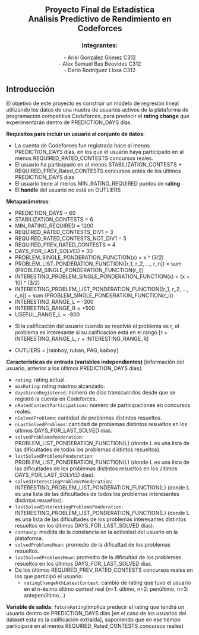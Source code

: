 
<h2 align="center" style="margin-bottom: 0;">Proyecto Final de Estadística <br> Análisis Predictivo de Rendimiento en Codeforces</h2>
<h3 align="center" style="margin-bottom: 2px;">Integrantes: </h3>

<p align="center">
- Ariel González Gómez C312 <br>
- Alex Samuel Bas Beovides C312 <br>
- Dario Rodríguez Llosa C312
</p>

## Introducción

El objetivo de este proyecto es construir un modelo de regresión lineal utilizando los datos de una muetra de usuarios activos de la plataforma de programación competitiva Codeforces, para predecir el **rating change** que experimentarán dentro de PREDICTION_DAYS días.

**Requisitos para incluir un usuario al conjunto de datos**:
- La cuenta de Codeforces fue registrada hace al menos PREDICTION_DAYS días, en los que el usuario haya participado en al menos REQUIRED_RATED_CONTESTS concursos reales.
- El usuario ha participado en al menos STABILIZATION_CONTESTS + REQUIRED_PREV_Rated_CONTESTS concursos antes de los últimos PREDICTION_DAYS días
- El usuario tiene al menos MIN_RATING_REQUIRED puntos de **rating**
- El **handle** del usuario no está en OUTLIERS

**Metaparámetros**:
- PREDICTION_DAYS = 60
- STABILIZATION_CONTESTS = 6
- MIN_RATING_REQUIRED = 1200
- REQUIRED_RATED_CONTESTS_DIV1 = 3
- REQUIRED_RATED_CONTESTS_NOT_DIV1 = 5
- REQUIRED_PREV_RATED_CONTESTS = 4
- DAYS_FOR_LAST_SOLVED = 30
- PROBLEM_SINGLE_PONDERATION_FUNCTION(x) = x ^ (3/2)
- PROBLEM_LIST_PONDERATION_FUNCTION([r_1, r_2, ..., r_n]) = sum (PROBLEM_SINGLE_PONDERATION_FUNCTION(r_i))
- INTERESTING_PROBLEM_SINGLE_PONDERATION_FUNCTION(x) = (x + 10) ^ (3/2)
- INTERESTING_PROBLEM_LIST_PONDERATION_FUNCTION([r_1, r_2, ..., r_n]) = sum (PROBLEM_SINGLE_PONDERATION_FUNCTION(r_i))
- INTERESTING_RANGE_L = -300
- INTERESTING_RANGE_R = +500
- USEFUL_RANGE_L = -800
* Si la calificación del usuario cuando se resolvió el problema es r, el problema es interesante si su calificación está en el rango [r + INTERESTING_RANGE_L, r + INTERESTING_RANGE_R]
- OUTLIERS = [rainboy, ruban, PAG, kaiboy]

**Características de entrada (variables independientes)** [información del usuario, anterior a los últimos PREDICTION_DAYS días]:
   - `rating`: rating actual.
   - `maxRating`: rating máximo alcanzado.
   - `daysSinceRegistered`: número de días transcurridos desde que se registró la cuenta en Codeforces.
   - `nRatedContestParticipations`: número de participaciones en concursos reales.
   - `nSolvedProblems`: cantidad de problemas distintos resueltos.
   - `nLastSolvedProblems`: cantidad de problemas distintos resueltos en los últimos DAYS_FOR_LAST_SOLVED días.
   - `solvedProblemsPonderation`: PROBLEM_LIST_PONDERATION_FUNCTION(L) (donde L es una lista de las dificultades de todos los problemas distintos resueltos).
   - `lastSolvedProblemsPonderation`: PROBLEM_LIST_PONDERATION_FUNCTION(L) (donde L es una lista de las dificultades de los problemas distintos resueltos en los últimos DAYS_FOR_LAST_SOLVED días).
   - `solvedInterestingProblemsPonderation`: INTERESTING_PROBLEM_LIST_PONDERATION_FUNCTION(L) (donde L es una lista de las dificultades de todos los problemas interesantes distintos resueltos).
   - `lastSolvedInterestingProblemsPonderation`: INTERESTING_PROBLEM_LIST_PONDERATION_FUNCTION(L) (donde L es una lista de las dificultades de los problemas interesantes distintos resueltos en los últimos DAYS_FOR_LAST_SOLVED días).
   - `contancy`: medida de la constancia en la actividad del usuario en la plataforma.
   - `solvedProblemsMean`: promedio de la dificultad de los problemas resueltos.
   - `lastSolvedProblemsMean`: promedio de la dificultad de los problemas resueltos en los últimos DAYS_FOR_LAST_SOLVED días.
   - De los últimos REQUIRED_PREV_RATED_CONTESTS concursos reales en los que participó el usuario:
     - `ratingChangeNthLatestContest`: cambio de rating que tuvo el usuario en el n-ésimo último contest real (n=1: último, n=2: penúltimo, n=3: antepenúltimo...)

**Variable de salida**: `futureRating`(implica predecir el rating que tendrá un usuario dentro de PREDICTION_DAYS días [en el caso de los usuarios del dataset esta es la calificación extraída], suponiendo que en ese tiempo participará en al menos REQUIRED_Rated_CONTESTS concursos reales)
  
